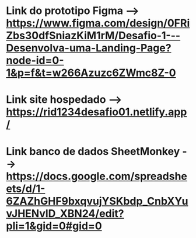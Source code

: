 # Link do prototipo Figma --> https://www.figma.com/design/0FRiZbs30dfSniazKiM1rM/Desafio-1---Desenvolva-uma-Landing-Page?node-id=0-1&p=f&t=w266Azuzc6ZWmc8Z-0
# Link site hospedado --> https://rid1234desafio01.netlify.app/
# Link banco de dados SheetMonkey --> https://docs.google.com/spreadsheets/d/1-6ZAZhGHF9bxqvujYSKbdp_CnbXYuvJHENvlD_XBN24/edit?pli=1&gid=0#gid=0
